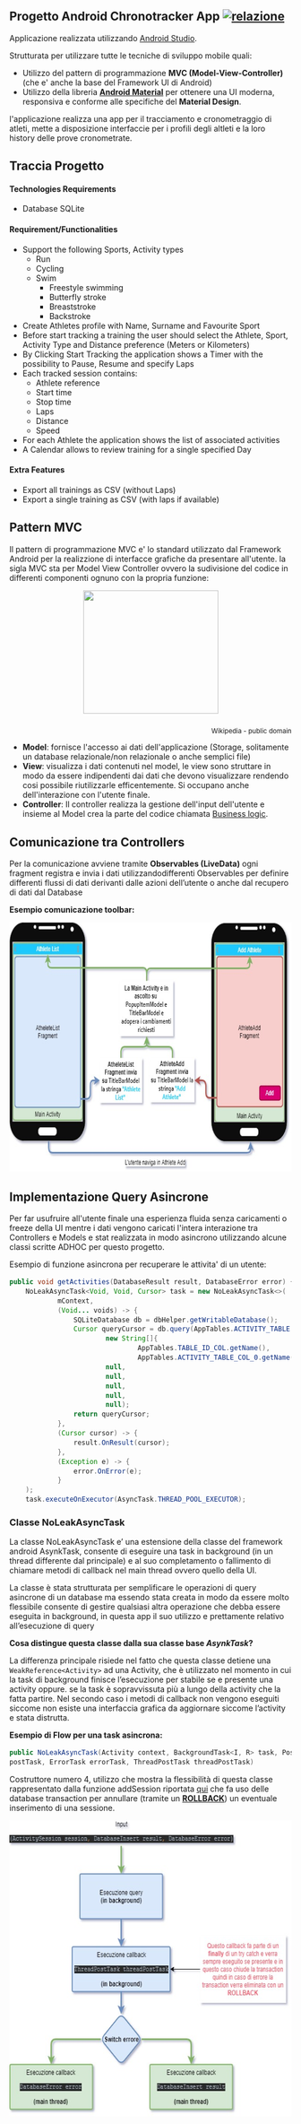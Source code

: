 ## Progetto Android Chronotracker App [![relazione](https://img.shields.io/badge/relazione-disponibile%20in%20pdf-brightgreen)](https://github.com/darkimage/Universita-android-ChronotrackerApp/raw/master/documents/relazione_android.pdf)
Applicazione realizzata utilizzando [Android Studio](https://developer.android.com/studio).

Strutturata per utilizzare tutte le tecniche di sviluppo mobile quali:

 - Utilizzo del pattern di programmazione **MVC (Model-View-Controller)** (che e' anche la base del Framework UI di Android)
 - Utilizzo della libreria [**Android Material**](https://material.io/develop/android/) per ottenere una UI moderna, responsiva e conforme alle specifiche del **Material Design**.

l'applicazione realizza una app per il tracciamento e cronometraggio di atleti, mette a disposizione interfaccie per i profili degli altleti e la loro history delle prove cronometrate. 

Traccia Progetto
---------------------

#### Technologies Requirements
 - Database SQLite
 
#### Requirement/Functionalities 
 - Support the following Sports, Activity types
	 - Run 
	 - Cycling 
	 - Swim 
		 - Freestyle swimming 
		 - Butterfly stroke 
		 - Breaststroke 
		 - Backstroke 
 - Create Athletes profile with Name, Surname and Favourite Sport 
 - Before start tracking a training the user should select the Athlete, Sport, Activity Type 
and Distance preference (Meters or Kilometers) 
 - By Clicking Start Tracking the application shows a Timer with the possibility to Pause, Resume and specify Laps
 - Each tracked session contains: 
	 - Athlete reference 
	 - Start time 
	 - Stop time 
	 - Laps 
	 - Distance 
	 - Speed 
 - For each Athlete the application shows the list of associated activities 
 - A Calendar allows to review training for a single specified Day

#### Extra Features 
 - Export all trainings as CSV (without Laps)
 - Export a single training as CSV (with laps if available)

Pattern MVC
----------------
Il pattern di programmazione MVC e' lo standard utilizzato dal Framework Android per la realizzione di interfacce grafiche da presentare all'utente.
la sigla MVC sta per Model View Controller ovvero la sudivisione del codice in differenti componenti ognuno con la propria funzione:

<p align="center">
  <img width="241" height="220" src="https://upload.wikimedia.org/wikipedia/commons/thumb/f/fd/MVC-Process.png/220px-MVC-Process.png">
  <p align="right" size="16px"><sub>Wikipedia - public domain</sub></p>
</p>

 - **Model**: fornisce l'accesso ai dati dell'applicazione (Storage, solitamente un database relazionale/non relazionale o anche semplici file)
 - **View**: visualizza i dati contenuti nel model, le view sono struttare in modo da essere indipendenti dai dati che devono visualizzare rendendo cosi possibile riutilizzarle efficentemente. Si occupano anche dell'interazione con l'utente finale.
 - **Controller**: Il controller realizza la gestione dell'input dell'utente e insieme al Model crea la parte del codice chiamata [Business logic](https://it.wikipedia.org/wiki/Business_logic).

Comunicazione tra Controllers
-------------------------------------
Per la comunicazione avviene tramite **Observables (LiveData)** ogni fragment registra e invia i dati utilizzandodifferenti Observables per definire differenti flussi di dati derivanti dalle azioni dell’utente o anche dal recupero di dati dal Database 

**Esempio comunicazione toolbar:**

<p align="center">
  <img width="745" height="445" src="https://github.com/darkimage/Universita-android-ChronotrackerApp/raw/master/documents/Android_toolbar.jpg">
</p>

Implementazione Query Asincrone
------------------------------------------------
Per far usufruire all'utente finale una esperienza fluida senza caricamenti o freeze della UI mentre i dati vengono caricati l'intera interazione tra Controllers e Models e stat realizzata in modo asincrono utilizzando alcune classi scritte ADHOC per questo progetto.

Esempio di funzione asincrona per recuperare le attivita' di un utente:
```java
public void getActivities(DatabaseResult result, DatabaseError error) { 
    NoLeakAsyncTask<Void, Void, Cursor> task = new NoLeakAsyncTask<>( 
            mContext, 
            (Void... voids) -> { 
                SQLiteDatabase db = dbHelper.getWritableDatabase(); 
                Cursor queryCursor = db.query(AppTables.ACTIVITY_TABLE.getName(), 
                        new String[]{ 
                                AppTables.TABLE_ID_COL.getName(), 
                                AppTables.ACTIVITY_TABLE_COL_0.getName()}, 
                        null, 
                        null, 
                        null, 
                        null, 
                        null); 
                return queryCursor; 
            }, 
            (Cursor cursor) -> { 
                result.OnResult(cursor); 
            }, 
            (Exception e) -> { 
                error.OnError(e); 
            } 
    ); 
    task.executeOnExecutor(AsyncTask.THREAD_POOL_EXECUTOR); 
```

### Classe NoLeakAsyncTask
La classe NoLeakAsyncTask e’ una estensione della classe del framework android AsynkTask, consente di eseguire una task in background (in un thread differente dal principale) e al suo completamento o fallimento di chiamare metodi di callback nel main thread ovvero quello della UI. 

La classe è stata strutturata per semplificare le operazioni di query asincrone di un database ma essendo stata creata in modo da essere molto flessibile consente di gestire qualsiasi altra operazione che debba essere eseguita in background, in questa app il suo utilizzo e prettamente relativo all’esecuzione di query 

**Cosa distingue questa classe dalla sua classe base *AsynkTask*?** 

La differenza principale risiede nel fatto che questa classe detiene una ``` 
WeakReference<Activity>``` ad una Activity, che è utilizzato nel momento in cui la task di background finisce l’esecuzione per stabile se e presente 
una activity oppure. se la task è sopravvissuta più a lungo della activity che la fatta partire. Nel secondo caso i metodi di callback non vengono eseguiti siccome non esiste una interfaccia grafica da aggiornare siccome l’activity e stata distrutta. 

**Esempio di Flow per una task asincrona:**

```java 
public NoLeakAsyncTask(Activity context, BackgroundTask<I, R> task, PostTask<R> 
postTask, ErrorTask errorTask, ThreadPostTask threadPostTask) 
```
Costruttore numero 4, utilizzo che mostra la flessibilità di questa classe rappresentato dalla funzione addSession riportata [qui](https://github.com/darkimage/Universita-android-ChronotrackerApp/blob/40b34304ec2961469ad21c4107b6cc915dc63f70/app/src/main/java/unipr/luc_af/chronotracker/helpers/Database.java#L74) 
 che fa uso delle database transaction per annullare (tramite un **[ROLLBACK](https://dev.mysql.com/doc/refman/8.0/en/commit.html)**) un eventuale inserimento di una sessione.
 
<p align="center">
  <img width="625" height="528" src="https://github.com/darkimage/Universita-android-ChronotrackerApp/raw/master/documents/android_query_flow.jpg">
</p>
<!--stackedit_data:
eyJoaXN0b3J5IjpbMTU2MjUxNzg2MSwtNDY3MzIxMDA4LC0xMz
Q1NDc1MTc2XX0=
-->